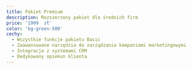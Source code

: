 ```yaml
---
title: Pakiet Premium
description: Rozszerzony pakiet dla średnich firm
price: '1999  zł'
color: 'bg-green-500'
cechy:
  - Wszystkie funkcje pakietu Basic
  - Zaawansowane narzędzia do zarządzania kampaniami marketingowymi
  - Integracja z systemami CRM
  - Dedykowany opiekun klienta
---
```

